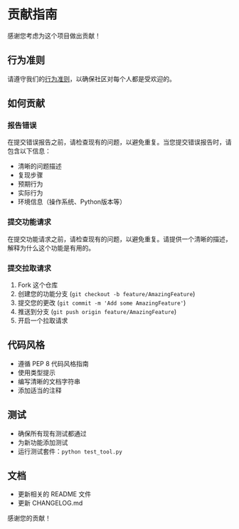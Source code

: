 # 贡献指南

感谢您考虑为这个项目做出贡献！

## 行为准则

请遵守我们的[行为准则](CODE_OF_CONDUCT.md)，以确保社区对每个人都是受欢迎的。

## 如何贡献

### 报告错误

在提交错误报告之前，请检查现有的问题，以避免重复。当您提交错误报告时，请包含以下信息：

- 清晰的问题描述
- 复现步骤
- 预期行为
- 实际行为
- 环境信息（操作系统、Python版本等）

### 提交功能请求

在提交功能请求之前，请检查现有的问题，以避免重复。请提供一个清晰的描述，解释为什么这个功能是有用的。

### 提交拉取请求

1. Fork 这个仓库
2. 创建您的功能分支 (`git checkout -b feature/AmazingFeature`)
3. 提交您的更改 (`git commit -m 'Add some AmazingFeature'`)
4. 推送到分支 (`git push origin feature/AmazingFeature`)
5. 开启一个拉取请求

## 代码风格

- 遵循 PEP 8 代码风格指南
- 使用类型提示
- 编写清晰的文档字符串
- 添加适当的注释

## 测试

- 确保所有现有测试都通过
- 为新功能添加测试
- 运行测试套件：`python test_tool.py`

## 文档

- 更新相关的 README 文件
- 更新 CHANGELOG.md

感谢您的贡献！